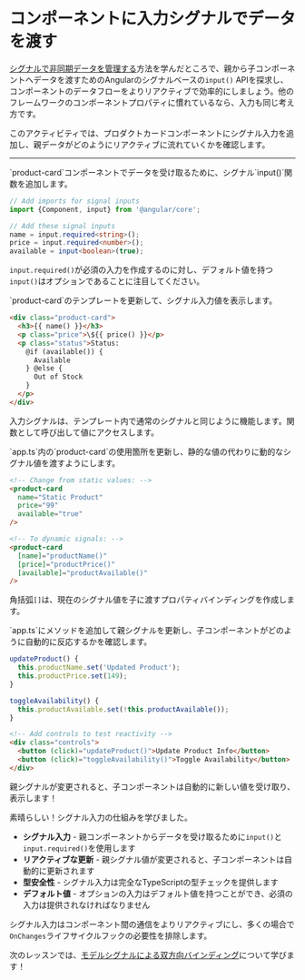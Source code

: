 # コンポーネントに入力シグナルでデータを渡す

[シグナルで非同期データを管理する](/tutorials/signals/4-managing-async-data-with-signals)方法を学んだところで、親から子コンポーネントへデータを渡すためのAngularのシグナルベースの`input()` APIを探求し、コンポーネントのデータフローをよりリアクティブで効率的にしましょう。他のフレームワークのコンポーネントプロパティに慣れているなら、入力も同じ考え方です。

このアクティビティでは、プロダクトカードコンポーネントにシグナル入力を追加し、親データがどのようにリアクティブに流れていくかを確認します。

<hr />

<docs-workflow>

<docs-step title="ProductCardにシグナル入力を追加">
`product-card`コンポーネントでデータを受け取るために、シグナル`input()`関数を追加します。

```ts
// Add imports for signal inputs
import {Component, input} from '@angular/core';

// Add these signal inputs
name = input.required<string>();
price = input.required<number>();
available = input<boolean>(true);
```

`input.required()`が必須の入力を作成するのに対し、デフォルト値を持つ`input()`はオプションであることに注目してください。
</docs-step>

<docs-step title="入力をテンプレートに接続">
`product-card`のテンプレートを更新して、シグナル入力値を表示します。

```html
<div class="product-card">
  <h3>{{ name() }}</h3>
  <p class="price">\${{ price() }}</p>
  <p class="status">Status:
    @if (available()) {
      Available
    } @else {
      Out of Stock
    }
  </p>
</div>
```

入力シグナルは、テンプレート内で通常のシグナルと同じように機能します。関数として呼び出して値にアクセスします。
</docs-step>

<docs-step title="親シグナルを子入力に接続">
`app.ts`内の`product-card`の使用箇所を更新し、静的な値の代わりに動的なシグナル値を渡すようにします。

```html
<!-- Change from static values: -->
<product-card
  name="Static Product"
  price="99"
  available="true"
/>

<!-- To dynamic signals: -->
<product-card
  [name]="productName()"
  [price]="productPrice()"
  [available]="productAvailable()"
/>
```

角括弧`[]`は、現在のシグナル値を子に渡すプロパティバインディングを作成します。
</docs-step>

<docs-step title="リアクティブな更新をテスト">
`app.ts`にメソッドを追加して親シグナルを更新し、子コンポーネントがどのように自動的に反応するかを確認します。

```ts
updateProduct() {
  this.productName.set('Updated Product');
  this.productPrice.set(149);
}

toggleAvailability() {
  this.productAvailable.set(!this.productAvailable());
}
```

```html
<!-- Add controls to test reactivity -->
<div class="controls">
  <button (click)="updateProduct()">Update Product Info</button>
  <button (click)="toggleAvailability()">Toggle Availability</button>
</div>
```

親シグナルが変更されると、子コンポーネントは自動的に新しい値を受け取り、表示します！
</docs-step>

</docs-workflow>

素晴らしい！シグナル入力の仕組みを学びました。

- **シグナル入力** - 親コンポーネントからデータを受け取るために`input()`と`input.required()`を使用します
- **リアクティブな更新** - 親シグナル値が変更されると、子コンポーネントは自動的に更新されます
- **型安全性** - シグナル入力は完全なTypeScriptの型チェックを提供します
- **デフォルト値** - オプションの入力はデフォルト値を持つことができ、必須の入力は提供されなければなりません

シグナル入力はコンポーネント間の通信をよりリアクティブにし、多くの場合で`OnChanges`ライフサイクルフックの必要性を排除します。

次のレッスンでは、[モデルシグナルによる双方向バインディング](/tutorials/signals/6-two-way-binding-with-model-signals)について学びます！
